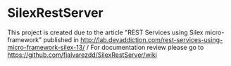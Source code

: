 SilexRestServer
===============

This project is created due to the article "REST Services using Silex micro-framework" published in  http://lab.devaddiction.com/rest-services-using-micro-framework-silex-13/ /  For documentation review please go to https://github.com/fjalvarezdd/SilexRestServer/wiki
